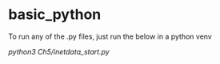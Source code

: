 # basic_python

To run any of the .py files, just run the below in a python venv  

<em>python3 Ch5/inetdata_start.py</em>
